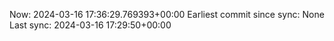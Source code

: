 Now: 2024-03-16 17:36:29.769393+00:00 Earliest commit since sync: None Last sync: 2024-03-16 17:29:50+00:00

